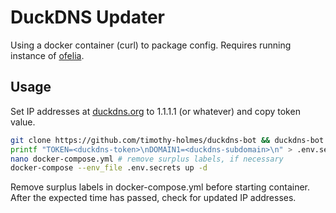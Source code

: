 # DuckDNS Updater

Using a docker container (curl) to package config. Requires running instance of [ofelia](https://github.com/mcuadros/ofelia).

## Usage

Set IP addresses at [duckdns.org](https://duckdns.org/account) to 1.1.1.1 (or whatever) and copy token value.

```sh
git clone https://github.com/timothy-holmes/duckdns-bot && duckdns-bot
printf "TOKEN=<duckdns-token>\nDOMAIN1=<duckdns-subdomain>\n" > .env.secrets
nano docker-compose.yml # remove surplus labels, if necessary
docker-compose --env_file .env.secrets up -d
```

Remove surplus labels in docker-compose.yml before starting container.  After the expected time has passed, check for updated IP addresses.